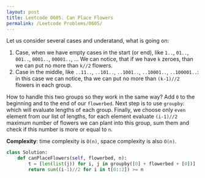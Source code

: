 ```yaml
---
layout: post
title: Leetcode 0605. Can Place Flowers
permalink: /Leetcode Problems/0605/
---
```


Let us consider several cases and underatand, what is going on:
1. Case, when we have empty cases in the start (or end), like `1..`, `01..`, `001..`, `0001..`, `00001..`, ... We can notice, that if we have `k` zeroes, than we can put no more than `k//2` flowers.
2. Case in the middle, like `..11..`, `..101..`, `..1001..`, `..10001..`, `..100001..`: in this case we can notice, tha we can put no more than `(k-1)//2` flowers in each group.

How to handle this two groups so they work in the same way? Add `0` to the beginning and to the end of our `flowerbed`. Next step is to use `groupby`: which will evaluate lengths of each group. Finally, we choose only `even` element from our list of lengths, for each element evaluate `(i-1)//2` maximum number of flowers we can plant into this group, sum them and check if this number is more or equal to `n`.

**Complexity**: time complexity is `O(n)`, space complexity is also `O(n)`.

```python
class Solution:
    def canPlaceFlowers(self, flowerbed, n):
        t = [len(list(j)) for i, j in groupby([0] + flowerbed + [0])]
        return sum((i-1)//2 for i in t[0::2]) >= n
```